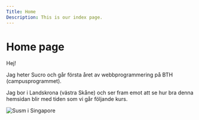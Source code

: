 ```yaml
---
Title: Home
Description: This is our index page.
---
```


Home page
==========================

<!-- The source for this page is in `content/index.md`. -->

Hej!

Jag heter Sucro och går första året av webbprogrammering på BTH (campusprogrammet).

Jag bor i Landskrona (västra Skåne) och ser fram emot att se hur bra denna hemsidan blir med tiden som vi går följande kurs.

![Susm i Singapore](%assets_url%/img/susm_singapore_500x500.jpg)

